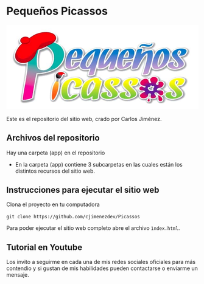 # Pequeños Picassos

![Sitio web creado con Bootstrap 5](./app/img/logo.png)

Este es el repositorio del sitio web, crado por Carlos Jiménez.

## Archivos del repositorio

Hay una carpeta (app) en el repositorio
- En la carpeta (app) contiene 3 subcarpetas en las cuales están los distintos recursos del sitio web. 

## Instrucciones para ejecutar el sitio web

Clona el proyecto en tu computadora

`git clone https://github.com/cjimenezdev/Picassos`

Para poder ejecutar el sitio web completo abre el archivo `ìndex.html`.


## Tutorial en Youtube

Los invito a seguirme en cada una de mis redes sociales oficiales para más contendio y si gustan de mis habilidades pueden contactarse o enviarme un mensaje.
